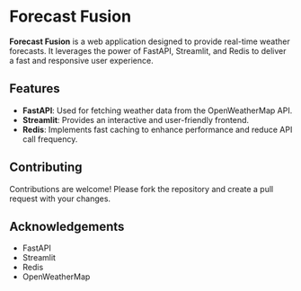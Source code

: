 # Forecast Fusion

**Forecast Fusion** is a web application designed to provide real-time weather forecasts. It leverages the power of FastAPI, Streamlit, and Redis to deliver a fast and responsive user experience.

## Features

- **FastAPI**: Used for fetching weather data from the OpenWeatherMap API.
- **Streamlit**: Provides an interactive and user-friendly frontend.
- **Redis**: Implements fast caching to enhance performance and reduce API call frequency.


## Contributing

Contributions are welcome! Please fork the repository and create a pull request with your changes.


## Acknowledgements

- FastAPI
- Streamlit
- Redis
- OpenWeatherMap


